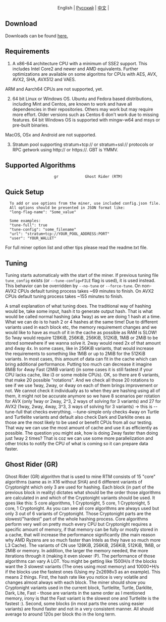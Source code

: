 
<meta name="google-site-verification" content="dyCHBrNOLBJRE8Nvto6a0YEfs8wMybvNAMo-jUplLBI" />

<p align="center">
  <span>English</span> |
  <a href="https://github.com/HatcherMine/Raptoreum-Miner/edit/main/lang/Russian">Pусский</a> |
  <a href="https://github.com/HatcherMine/Raptoreum-Miner/edit/main/lang/Chinese">中文</a> |
</p>

Download
------------
Downloads can be found [here.](https://github.com/HatcherMine/Raptoreum-Miner/releases)

Requirements
------------

1. A x86-64 architecture CPU with a minimum of SSE2 support. This includes
Intel Core2 and newer and AMD equivalents. Further optimizations are available
on some algoritms for CPUs with AES, AVX, AVX2, SHA, AVX512 and VAES.

ARM and Aarch64 CPUs are not supported, yet.

2. 64 bit Linux or Windows OS. Ubuntu and Fedora based distributions,
including Mint and Centos, are known to work and have all dependencies
in their repositories. Others may work but may require more effort. Older
versions such as Centos 6 don't work due to missing features. 
64 bit Windows OS is supported with mingw-w64 and msys or pre-built binaries.

MacOS, OSx and Android are not supported.

3. Stratum pool supporting stratum+tcp:// or stratum+ssl:// protocols or
RPC getwork using http:// or https://.
GBT is YMMV.

Supported Algorithms
--------------------


                          gr            Ghost Rider (RTM)
                           

Quick Setup
-----------

      To add or use options from the miner, use included config.json file.
      All options should be presented in JSON format like:
      "long-flag-name": "Some_value"

      Some examples:
      "tune-full": true
      "tune-config": "some_filename"
      "url": "stratum+tcp://YOUR_POOL_ADDRESS:PORT"
      "user": "YOUR_WALLET"

For full miner option list and other tips please read the readme.txt file.

Tuning
------
Tuning starts automaticaly with the start of the miner. If previous tuning file `tune_config`
exists (or `--tune-config=FILE` flag is used), it is used instead. This behavior
can be overridden by `--no-tune` or `--force-tune`.
On non-AVX2 CPUs default tuning process takes ~69 minutes to finish.
On AVX2 CPUs default tuning process takes ~155 minutes to finish.


A small explanation of what tuning does. The traditional way of hashing would be,
take some input, hash it to generate output hash. That is what would be called
normal hashing (aka 1way) as we are doing 1 hash at a time. What we can do is
to hash 2 or 4 hashes at the same time! Due to different variants used in each
block etc, the memory requirement changes and we would like to have as much of
it in the cache as possible as RAM is SLOW! So 1way would require 128KiB, 256KiB,
256KiB, 512KiB, 1MiB or 2MiB to be stored somewhere if we wanna solve it. 2way
would need 2x of that amount and 4way 4x. In some cases, like in 256KiB variants,
that would increase the requirements to something like 1MiB or up to 2MiB for the
512KiB variants. In most cases, this amount of data can fit in the cache which
can bring additional performance. Putting too much can decrease it imagine 8MiB
for 4way Fast (2MiB variant) (in some cases it is still fastest if your CPU
lacks cache, like i3 or some mobile CPUs). OK, so there are 6 variants, that
make 20 possible "rotations". And we check all those 20 rotations to see if we
use 1way, 2way, or 4way on each of them brings improvement or not. We cannot
check it individually as to when they are hashing using all of them, it might 
not be accurate anymore so we have 8 scenarios per rotation for AVX
(only 1way or 2way, 2^3, 2 ways of solving for 3 variants) and 27 for AVX2
(1way, 2way, 4way, 3^3, 3 ways of solving for 3 variants) -> this is --tune-full
that checks everything. --tune-simple only checks 4way on Turtle and Turtlelite
variants and default also check Dark and Darklite ones as those are the most
likely to be used or benefit CPUs from all our testing. That way we can use the
most amount of cache and use it as efficiently as possible. The question you
might ask, how is doing 2way faster than doing just 1way 2 times? That is coz
we can use some more parallelization and other tricks to notify the CPU of
what is coming so it can prepare data faster.


Ghost Rider (GR)
---------------

Ghost Rider (GR) algorithm that is used to mine RTM consists of 15 "core" 
algorithms (same as in X16 without SHA) and 6 different variants of Cryptonight
which only 3 are used for hashing. Each block (in part of the previous block in
reality) dictates what should be the order those algorithms are calculated in
and which of the Cryptonight variants should be used. It goes like this:
5 core algorithms, 1 Cryptonight, 5 core, 1 Cryptonight, 5 core, 1 Cryptonight.
As you can see all core algorithms are always used but only 3 out of 6 variants
of Cryptonight. Those Cryptonight parts are the slowest/"hardest" part of the
whole hashing process. Core algorithms perform very well on pretty much every
CPU but Cryptonight requires a specific amount of memory, if that memory can be
fully or mostly stored in a cache, that will increase the performance
significantly (the main reason why AMD Ryzens are so much faster than Intels as
they have so much more L3 Cache). The variants of CN use 128KiB, 256KiB,
256KiB, 512KiB, 1MiB, or 2MiB or memory. In addition, the larger the memory
needed, the more iterations through it (making it even slower :P). The
performance of those algorithms can vary A LOT. You might be getting like
1500H/s if the blocks want the 3 slowest variants (The ones using most memory)
and 10000+H/s if the blocks use the fastest ones (Using my 2x2698v3 as an example).
This means 2 things. First, the hash rate like you notice is very volatile and
changes almost always with each block. The miner should show you Cryptonight
variants used in the current block, Turtlelite, Turtle, Darklite, Dark, Lite, Fast - 
those are variants in the same order as I mentioned memory, irony is that the 
Fast variant is the slowest one and Turtlelite is the fastest :). Second, some
blocks (in most parts the ones using easier variants) are found faster and not
in a very consistent manner. All should average to around 120s per block tho
in the long term.

